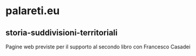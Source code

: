 # palareti.eu

## storia-suddivisioni-territoriali

Pagine web previste per il supporto al secondo libro con Francesco Casadei
